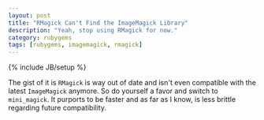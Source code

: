 ```yaml
---
layout: post
title: "RMagick Can't Find the ImageMagick Library"
description: "Yeah, stop using RMagick for now."
category: rubygems
tags: [rubygems, imagemagick, rmagick]
---
```

{% include JB/setup %}

The gist of it is `RMagick` is way out of date and isn't even compatible
with the latest `ImageMagick` anymore. So do yourself a favor and switch
to `mini_magick`. It purports to be faster and as far as I know, is
less brittle regarding future compatibility.
